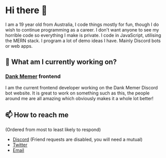 # Hi there 👋
I am a 19 year old from Australia, I code things mostly for fun, though I do wish to continue programming as a career. I don't want anyone to see my horrible code so everything I make is private. I code in JavaScript, utilising the MERN stack. I program a lot of demo ideas I have. Mainly Discord bots or web apps.

## 🔭 What am I currently working on?

### [Dank Memer](https://dankmemer.lol/ "Dank Memer's Website") frontend
I am the current frontend developer working on the Dank Memer Discord bot website. It is great to work on something such as this, the people around me are all amazing which obviously makes it a whole lot better!

## 📫 How to reach me
(Ordered from most to least likely to respond)
* [Discord](https://discord.com/users/213912135409991691) (Friend requests are disabled, you will need a mutual)
* [Twitter](https://twitter.com/InBlueAUS)
* [Email](mailto:me@bloo.sh)
